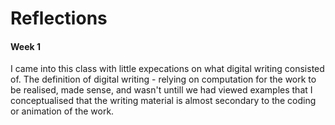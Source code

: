 # Reflections

#### Week 1

I came into this class with little expecations on what digital writing consisted of. The definition of digital writing - relying on computation for the work to be realised, made sense, and wasn't untill we had viewed examples that I conceptualised that the writing material is almost secondary to the coding or animation of the work.
